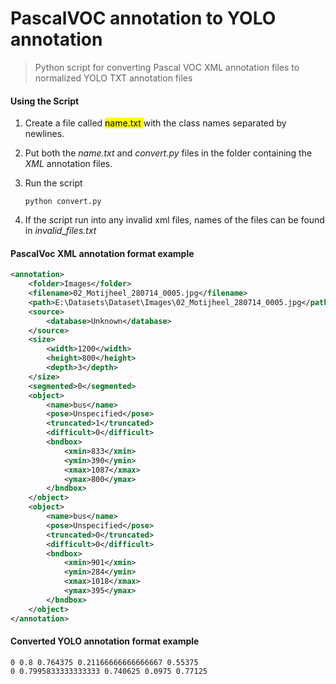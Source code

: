 # PascalVOC annotation to YOLO annotation

> Python script for converting Pascal VOC XML annotation files to normalized YOLO TXT annotation files 



#### Using the Script

1.  Create a file called <mark>name.txt </mark> with the class names separated by newlines.

2. Put both the  *name.txt* and  *convert.py* files in the folder containing the *XML* annotation files.

3. Run the script

   ```
   python convert.py
   ```
3. If the script run into any invalid xml files, names of the files can be found in *invalid_files.txt*
   

#### PascalVoc XML annotation format example

```xml
<annotation>
	<folder>Images</folder>
	<filename>02_Motijheel_280714_0005.jpg</filename>
	<path>E:\Datasets\Dataset\Images\02_Motijheel_280714_0005.jpg</path>
	<source>
		<database>Unknown</database>
	</source>
	<size>
		<width>1200</width>
		<height>800</height>
		<depth>3</depth>
	</size>
	<segmented>0</segmented>
	<object>
		<name>bus</name>
		<pose>Unspecified</pose>
		<truncated>1</truncated>
		<difficult>0</difficult>
		<bndbox>
			<xmin>833</xmin>
			<ymin>390</ymin>
			<xmax>1087</xmax>
			<ymax>800</ymax>
		</bndbox>
	</object>
	<object>
		<name>bus</name>
		<pose>Unspecified</pose>
		<truncated>0</truncated>
		<difficult>0</difficult>
		<bndbox>
			<xmin>901</xmin>
			<ymin>284</ymin>
			<xmax>1018</xmax>
			<ymax>395</ymax>
		</bndbox>
	</object>
</annotation>

```



#### Converted YOLO annotation format example

```
0 0.8 0.764375 0.21166666666666667 0.55375
0 0.7995833333333333 0.740625 0.0975 0.77125
```

